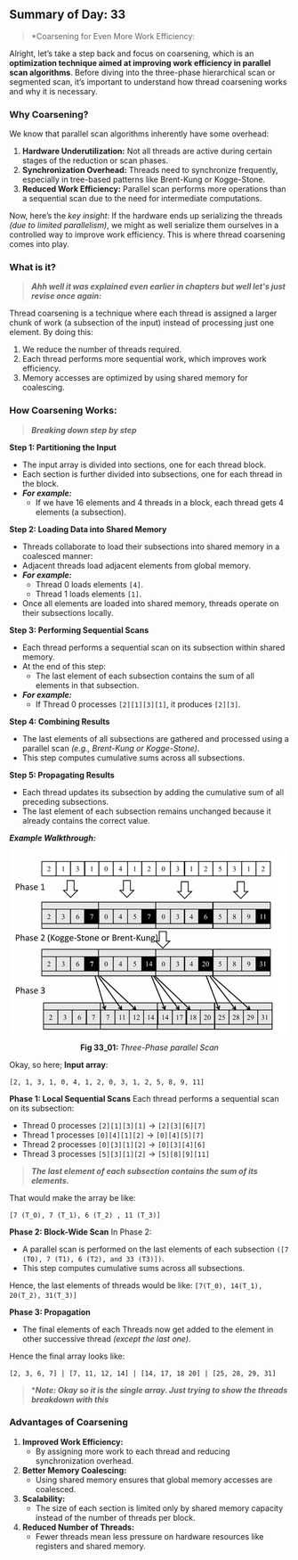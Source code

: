 ## Summary of Day: 33

> *Coarsening for Even More Work Efficiency:

Alright, let’s take a step back and focus on coarsening, which is an **optimization technique aimed at improving work efficiency in parallel scan algorithms**. Before diving into the three-phase hierarchical scan or segmented scan, it’s important to understand how thread coarsening works and why it is necessary.

### Why Coarsening?
We know that parallel scan algorithms inherently have some overhead:
1. **Hardware Underutilization:** Not all threads are active during certain stages of the reduction or scan phases.
2. **Synchronization Overhead:** Threads need to synchronize frequently, especially in tree-based patterns like Brent-Kung or Kogge-Stone.
3. **Reduced Work Efficiency:** Parallel scan performs more operations than a sequential scan due to the need for intermediate computations.

Now, here’s the *key insight:* If the hardware ends up serializing the threads *(due to limited parallelism)*, we might as well serialize them ourselves in a controlled way to improve work efficiency. This is where thread coarsening comes into play.

### What is it?
> ***Ahh well it was explained even earlier in chapters but well let's just revise once again:***

Thread coarsening is a technique where each thread is assigned a larger chunk of work (a subsection of the input) instead of processing just one element. By doing this:
1. We reduce the number of threads required.
2. Each thread performs more sequential work, which improves work efficiency.
3. Memory accesses are optimized by using shared memory for coalescing.

### How Coarsening Works:
> ***Breaking down step by step***

**Step 1: Partitioning the Input**
- The input array is divided into sections, one for each thread block.
- Each section is further divided into subsections, one for each thread in the block.
- ***For example:***
    - If we have 16 elements and 4 threads in a block, each thread gets 4 elements (a subsection).

**Step 2: Loading Data into Shared Memory**
- Threads collaborate to load their subsections into shared memory in a coalesced manner:
- Adjacent threads load adjacent elements from global memory.
- ***For example:***
    - Thread $0$ loads elements `[4]`.
    - Thread $1$ loads elements `[1]`.
- Once all elements are loaded into shared memory, threads operate on their subsections locally.

**Step 3: Performing Sequential Scans**
- Each thread performs a sequential scan on its subsection within shared memory.
- At the end of this step:
    - The last element of each subsection contains the sum of all elements in that subsection.
- ***For example:***
    - If Thread 0 processes `[2][1][3][1]`, it produces `[2][3]`.

**Step 4: Combining Results**
- The last elements of all subsections are gathered and processed using a parallel scan *(e.g., Brent-Kung or Kogge-Stone)*.
- This step computes cumulative sums across all subsections.

**Step 5: Propagating Results**
- Each thread updates its subsection by adding the cumulative sum of all preceding subsections.
- The last element of each subsection remains unchanged because it already contains the correct value.

***Example Walkthrough:***
<div align="center">
<img src="./images/threephase.png", width="500px">
<p><b>Fig 33_01: </b><i>Three-Phase parallel Scan</i></p>
</div>

Okay, so here; **Input array**:
```text
[2, 1, 3, 1, 0, 4, 1, 2, 0, 3, 1, 2, 5, 8, 9, 11]
```
**Phase 1: Local Sequential Scans**
Each thread performs a sequential scan on its subsection:

- Thread $0$ processes `[2][1][3][1]` → `[2][3][6][7]`
- Thread $1$ processes `[0][4][1][2]` → `[0][4][5][7]`
- Thread $2$ processes `[0][3][1][2]` → `[0][3][4][6]`
- Thread $3$ processes  `[5][3][1][2]` → `[5][8][9][11]`

> ***The last element of each subsection contains the sum of its elements.***

That would make the array be like:
```text
[7 (T_O), 7 (T_1), 6 (T_2) , 11 (T_3)]
```

**Phase 2: Block-Wide Scan**
In Phase 2:
- A parallel scan is performed on the last elements of each subsection `([7 (T0), 7 (T1), 6 (T2), and 33 (T3)])`.
- This step computes cumulative sums across all subsections.

Hence, the last elements of threads would be like:
`[7(T_0), 14(T_1), 20(T_2), 31(T_3)]`

**Phase 3: Propagation**
- The final elements of each Threads now get added to the element in other successive thread _(except the last one)_. 

Hence the final array looks like:
```text
[2, 3, 6, 7] | [7, 11, 12, 14] | [14, 17, 18 20] | [25, 28, 29, 31]
```
> ****Note: Okay so it is the single array. Just trying to show the threads breakdown with this***

### Advantages of Coarsening
1. **Improved Work Efficiency:**
    - By assigning more work to each thread and reducing synchronization overhead.
2. **Better Memory Coalescing:**
    - Using shared memory ensures that global memory accesses are coalesced.
3. **Scalability:**
    - The size of each section is limited only by shared memory capacity instead of the number of threads per block.
4. **Reduced Number of Threads:**
    - Fewer threads mean less pressure on hardware resources like registers and shared memory.
